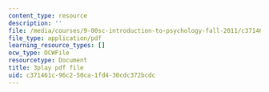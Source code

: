 ```yaml
---
content_type: resource
description: ''
file: /media/courses/9-00sc-introduction-to-psychology-fall-2011/c371461c96c250ca1fd430cdc372bcdc_SBrCPDC21f4.pdf
file_type: application/pdf
learning_resource_types: []
ocw_type: OCWFile
resourcetype: Document
title: 3play pdf file
uid: c371461c-96c2-50ca-1fd4-30cdc372bcdc
---
```

